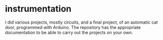 # instrumentation
I did various projects, mostly circuits, and a final project, of an automatic cat door, programmed with Arduino. The repository has the appropriate documentation to be able to carry out the projects on your own.
